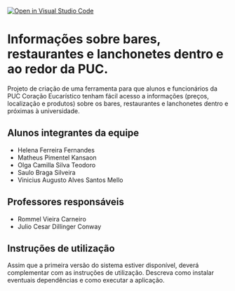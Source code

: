[![Open in Visual Studio Code](https://classroom.github.com/assets/open-in-vscode-c66648af7eb3fe8bc4f294546bfd86ef473780cde1dea487d3c4ff354943c9ae.svg)](https://classroom.github.com/online_ide?assignment_repo_id=7570042&assignment_repo_type=AssignmentRepo)
# Informações sobre bares, restaurantes e lanchonetes dentro e ao redor da PUC.
Projeto de criação de uma ferramenta para que alunos e funcionários da PUC Coração Eucarístico tenham fácil acesso a informações (preços, localização e produtos) sobre os bares, restaurantes e lanchonetes dentro e próximas à universidade.

## Alunos integrantes da equipe

* Helena Ferreira Fernandes
* Matheus Pimentel Kansaon
* Olga Camilla Silva Teodoro
* Saulo Braga Silveira
* Vinicius Augusto Alves Santos Mello

## Professores responsáveis

* Rommel Vieira Carneiro
* Julio Cesar Dillinger Conway

## Instruções de utilização

Assim que a primeira versão do sistema estiver disponível, deverá complementar com as instruções de utilização. Descreva como instalar eventuais dependências e como executar a aplicação.

